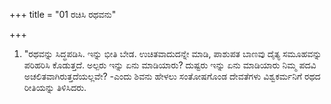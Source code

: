 +++
title = "01 ರಚಿಸಿ ರಥವನು"

+++
1. "ರಥವನ್ನು ಸಿದ್ಧಪಡಿಸಿ. ಇನ್ನು ಭೀತಿ ಬೇಡ. ಉಚಿತವಾದುದನ್ನೇ ಮಾಡಿ, ಪಾಶುಪತ ಬಾಣವು ದೈತ್ಯ ಸಮೂಹವನ್ನು ಪರಿಹರಿಸಿ ಕೊಡುತ್ತದೆ. ಅಲ್ಪರು ಇನ್ನು ಏನು ಮಾಡಿಯಾರು? ದುಷ್ಟರು ಇನ್ನು ಏನು ಮಾಡಿಯಾರು ನಿಮ್ಮ ಪದವಿ ಅಚಲಿತವಾಗಿರುತ್ತದೆಯಲ್ಲವೇ? -ಎಂದು ಶಿವನು ಹೇಳಲು ಸಂತೋಷಗೊಂಡ ದೇವತೆಗಳು ವಿಶ್ವಕರ್ಮನಿಗೆ ರಥದ ರೀತಿಯನ್ನು ತಿಳಿಸಿದರು.